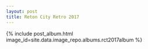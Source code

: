```yaml
---
layout: post
title: Reton City Retro 2017
---
```


{% include post_album.html image_id=site.data.image_repo.albums.rct2017album %}
